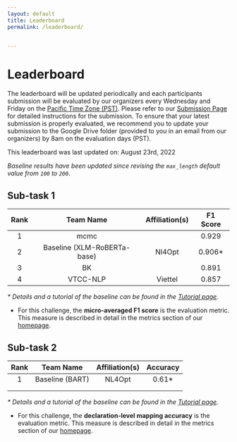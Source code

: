 ```yaml
---
layout: default
title: Leaderboard
permalink: /leaderboard/


---
```


# Leaderboard

The leaderboard will be updated periodically and each participants submission will be evaluated by our organizers every Wednesday and Friday on the [Pacific Time Zone (PST)](https://time.is/PT). Please refer to <!-- the template in the starter kit and --> our [Submission Page](https://nl4opt.github.io/submissions/) for detailed instructions for the submission. To ensure that your latest submission is properly evaluated, we recommend you to update your submission to the Google Drive folder (provided to you in an email from our organizers) by 8am on the evaluation days (PST). 

This leaderboard was last updated on: August 23rd, 2022

*Baseline results have been updated since revising the `max_length` default value from `100` to `200`*.

## Sub-task 1

| Rank | Team Name                   | Affiliation(s) | F1 Score |
|:----:|:---------------------------:|:--------------:|:--------:|
| 1    | mcmc                        |                | 0.929    |
| 2    | Baseline (XLM-RoBERTa-base) | Nl4Opt         | 0.906*   |
| 3    | BK                          |                | 0.891    |
| 4    | VTCC-NLP                    | Viettel        | 0.857    |

*\* Details and a tutorial of the baseline can be found in the [Tutorial page](https://nl4opt.github.io/tutorial/).*

* For this challenge, the **micro-averaged F1 score** is the evaluation metric. This measure is described in detail in the metrics section of our [homepage](https://nl4opt.github.io/). 

## Sub-task 2

| Rank | Team Name       | Affiliation(s) | Accuracy |
|:----:|:---------------:|:--------------:|:--------:|
| 1    | Baseline (BART) | NL4Opt         | 0.61*    |
|      |                 |                |          |
|      |                 |                |          |

*\* Details and a tutorial of the baseline can be found in the [Tutorial page](https://nl4opt.github.io/tutorial/).*

* For this challenge, the **declaration-level mapping accuracy** is the evaluation metric. This measure is described in detail in the metrics section of our [homepage](https://nl4opt.github.io/).
